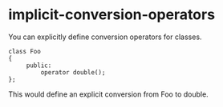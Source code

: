 # implicit-conversion-operators

You can explicitly define conversion operators for classes. 

```
class Foo
{
     public:
         operator double();
};
```

This would define an explicit conversion from Foo to double.


